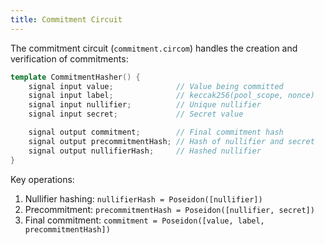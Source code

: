 ```yaml
---
title: Commitment Circuit
---
```


The commitment circuit (`commitment.circom`) handles the creation and verification of commitments:

```cpp
template CommitmentHasher() {
    signal input value;              // Value being committed
    signal input label;              // keccak256(pool_scope, nonce)
    signal input nullifier;          // Unique nullifier
    signal input secret;             // Secret value

    signal output commitment;        // Final commitment hash
    signal output precommitmentHash; // Hash of nullifier and secret
    signal output nullifierHash;     // Hashed nullifier
}
```

Key operations:

1. Nullifier hashing: `nullifierHash = Poseidon([nullifier])`
2. Precommitment: `precommitmentHash = Poseidon([nullifier, secret])`
3. Final commitment: `commitment = Poseidon([value, label, precommitmentHash])`
